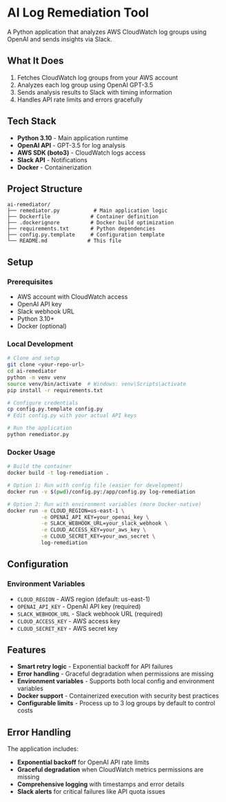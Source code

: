 # AI Log Remediation Tool

A Python application that analyzes AWS CloudWatch log groups using OpenAI and sends insights via Slack.

## What It Does

1. Fetches CloudWatch log groups from your AWS account
2. Analyzes each log group using OpenAI GPT-3.5
3. Sends analysis results to Slack with timing information
4. Handles API rate limits and errors gracefully

## Tech Stack

- **Python 3.10** - Main application runtime
- **OpenAI API** - GPT-3.5 for log analysis
- **AWS SDK (boto3)** - CloudWatch logs access
- **Slack API** - Notifications
- **Docker** - Containerization

## Project Structure

```
ai-remediator/
├── remediator.py           # Main application logic
├── Dockerfile             # Container definition
├── .dockerignore          # Docker build optimization
├── requirements.txt       # Python dependencies
├── config.py.template     # Configuration template
└── README.md             # This file
```

## Setup

### Prerequisites
- AWS account with CloudWatch access
- OpenAI API key
- Slack webhook URL
- Python 3.10+
- Docker (optional)

### Local Development
```bash
# Clone and setup
git clone <your-repo-url>
cd ai-remediator
python -m venv venv
source venv/bin/activate  # Windows: venv\Scripts\activate
pip install -r requirements.txt

# Configure credentials
cp config.py.template config.py
# Edit config.py with your actual API keys

# Run the application
python remediator.py
```

### Docker Usage
```bash
# Build the container
docker build -t log-remediation .

# Option 1: Run with config file (easier for development)
docker run -v $(pwd)/config.py:/app/config.py log-remediation

# Option 2: Run with environment variables (more Docker-native)
docker run -e CLOUD_REGION=us-east-1 \
           -e OPENAI_API_KEY=your_openai_key \
           -e SLACK_WEBHOOK_URL=your_slack_webhook \
           -e CLOUD_ACCESS_KEY=your_aws_key \
           -e CLOUD_SECRET_KEY=your_aws_secret \
           log-remediation
```

## Configuration

### Environment Variables
- `CLOUD_REGION` - AWS region (default: us-east-1)
- `OPENAI_API_KEY` - OpenAI API key (required)
- `SLACK_WEBHOOK_URL` - Slack webhook URL (required)
- `CLOUD_ACCESS_KEY` - AWS access key
- `CLOUD_SECRET_KEY` - AWS secret key

## Features

- **Smart retry logic** - Exponential backoff for API failures
- **Error handling** - Graceful degradation when permissions are missing
- **Environment variables** - Supports both local config and environment variables
- **Docker support** - Containerized execution with security best practices
- **Configurable limits** - Process up to 3 log groups by default to control costs

## Error Handling

The application includes:
- **Exponential backoff** for OpenAI API rate limits
- **Graceful degradation** when CloudWatch metrics permissions are missing
- **Comprehensive logging** with timestamps and error details
- **Slack alerts** for critical failures like API quota issues